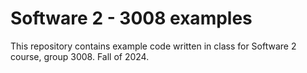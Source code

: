 # Software 2 - 3008 examples

This repository contains example code written in class for Software 2 course, group 3008. Fall of 2024.
